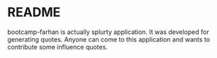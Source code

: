 # README
bootcamp-farhan is actually splurty application. It was developed for generating quotes. Anyone can come to this application and wants to contribute some influence quotes.
